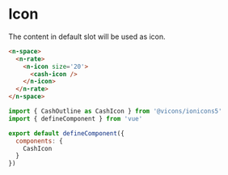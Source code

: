 # Icon

The content in default slot will be used as icon.

```html
<n-space>
  <n-rate>
    <n-icon size='20'>
      <cash-icon />
    </n-icon>
  </n-rate>
</n-space>
```

```js
import { CashOutline as CashIcon } from '@vicons/ionicons5'
import { defineComponent } from 'vue'

export default defineComponent({
  components: {
    CashIcon
  }
})
```
